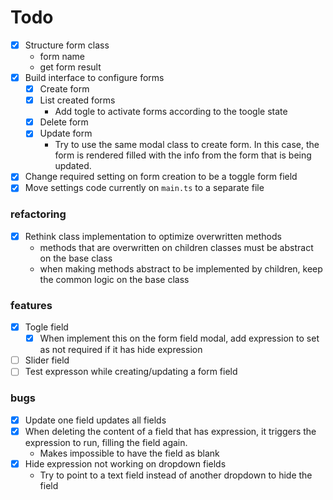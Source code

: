 # Todo

- [X] Structure form class
    - form name
    - get form result
- [X] Build interface to configure forms
    - [X] Create form
    - [X] List created forms
        - Add togle to activate forms according to the toogle state
    - [X] Delete form
    - [X] Update form
        - Try to use the same modal class to create form. In this case, the form is rendered filled with the info from the form that is being updated.
- [X] Change required setting on form creation to be a toggle form field
- [X] Move settings code currently on `main.ts` to a separate file

### refactoring

- [X] Rethink class implementation to optimize overwritten methods
    - methods that are overwritten on children classes must be abstract on the base class
    - when making methods abstract to be implemented by children, keep the common logic on the base class

### features
 - [X] Togle field  
    - [X] When implement this on the form field modal, add expression to set as not required if it has hide expression
 - [ ] Slider field
 - [ ] Test expresson while creating/updating a form field

### bugs
- [X] Update one field updates all fields 
- [X] When deleting the content of a field that has expression, it triggers the expression to run, filling the field again.
    - Makes impossible to have the field as blank
- [X] Hide expression not working on dropdown fields
    - Try to point to a text field instead of another dropdown to hide the field